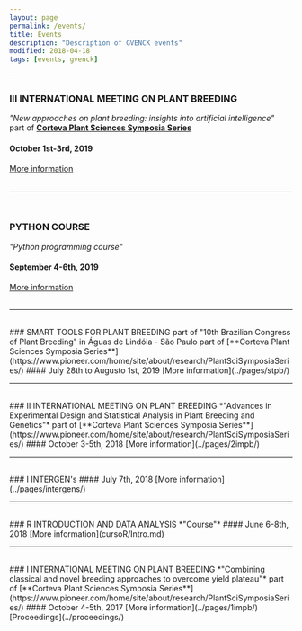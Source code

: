 ```yaml
---
layout: page
permalink: /events/
title: Events
description: "Description of GVENCK events"
modified: 2018-04-18
tags: [events, gvenck]

---
```


### III INTERNATIONAL MEETING ON PLANT BREEDING
*"New approaches on plant breeding: insights into artificial intelligence"*  
part of [**Corteva Plant Sciences Symposia Series**](https://www.pioneer.com/home/site/about/research/PlantSciSymposiaSeries/)  
#### October 1st-3rd, 2019
[More information](../pages/3impb/)  
<br>

<center><hr></center>

<br>

### PYTHON COURSE
*"Python programming course"*  
#### September 4-6th, 2019
[More information](../pages/curso-python/)  
<br>

<center><hr></center>

<br>
### SMART TOOLS FOR PLANT BREEDING
part of "10th Brazilian Congress of Plant Breeding" in Águas de Lindóia - São Paulo  
part of [**Corteva Plant Sciences Symposia Series**](https://www.pioneer.com/home/site/about/research/PlantSciSymposiaSeries/)  
#### July 28th to Augusto 1st, 2019
[More information](../pages/stpb/)  
<br>

<center><hr></center>

<br>
### II INTERNATIONAL MEETING ON PLANT BREEDING
*"Advances in Experimental Design and Statistical Analysis in Plant Breeding and Genetics"*  
part of [**Corteva Plant Sciences Symposia Series**](https://www.pioneer.com/home/site/about/research/PlantSciSymposiaSeries/)  
#### October 3-5th, 2018
[More information](../pages/2impb/)  
<br>

<center><hr></center>

<br>
### I INTERGEN's
#### July 7th, 2018
[More information](../pages/intergens/)  
<br>

<center><hr></center>

<br>
### R INTRODUCTION AND DATA ANALYSIS 
*"Course"*
#### June 6-8th, 2018
[More information](cursoR/Intro.md)
<br>

<center><hr></center>

<br>
### I INTERNATIONAL MEETING ON PLANT BREEDING
*"Combining classical and novel breeding approaches to overcome yield plateau"*  
part of [**Corteva Plant Sciences Symposia Series**](https://www.pioneer.com/home/site/about/research/PlantSciSymposiaSeries/)  
#### October 4-5th, 2017
[More information](../pages/1impb/)  
[Proceedings](../proceedings/)  


